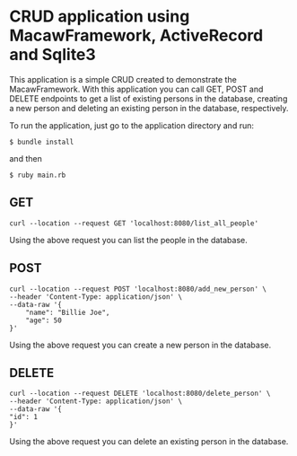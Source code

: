 # CRUD application using MacawFramework, ActiveRecord and Sqlite3

This application is a simple CRUD created to demonstrate the MacawFramework. With this application
you can call GET, POST and DELETE endpoints to get a list of existing persons in the database, creating
a new person and deleting an existing person in the database, respectively.

To run the application, just go to the application directory and run:

```shell
$ bundle install
```
and then
```shell
$ ruby main.rb
```

## GET
```curl
curl --location --request GET 'localhost:8080/list_all_people'
```
Using the above request you can list the people in the database.

## POST
```curl
curl --location --request POST 'localhost:8080/add_new_person' \
--header 'Content-Type: application/json' \
--data-raw '{
    "name": "Billie Joe",
    "age": 50
}'
```
Using the above request you can create a new person in the database.

## DELETE
```curl
curl --location --request DELETE 'localhost:8080/delete_person' \
--header 'Content-Type: application/json' \
--data-raw '{
"id": 1
}'
```
Using the above request you can delete an existing person in the database.
